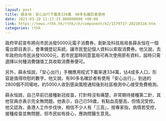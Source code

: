 ```yaml
---
layout: post
title: 薛永恒：安心出行下載率334萬　90多名確診者使用
date: 2021-03-10 11:17:33.000000000 +08:00
link: https://news.rthk.hk/rthk/ch/component/k2/1579737-20210310.htm
categories: rthk
---
```


政府早前宣布將向市民派發5000元電子消費券，創新及科技局局長薛永恒在一個電台節目表示，會準備登記系統，讓市民登記個人資料以索取消費券。他又說，去年政府向市民派發10000元，若市民當時同意當局可再次使用原有資料，屆時只需選擇以何種消費儲值工具收取消費券便可。

另外，薛永恒說，「安心出行」手機應用程式下載率達334萬，佔4成多人口，形容是值得欣慰的數字。他又說，有90多名確診者有使用「安心出行」，到過約2800個不同場地，約5000人收到感染風險通知後到社區檢測中心接受免費檢測。

薛永恒說，自己早前已接種新冠疫苗，打針時沒有痛楚，非常期待接種第二針，其他官員亦表示完全無問題。他表示，自己已59歲，有點血高壓高，但情況受控。他又認為，香港人工作步伐快，相信不少人有「三高」，按專家指，病情若受控，接種疫苗並無問題，但市民如有掛心，應詢問醫生意見。
